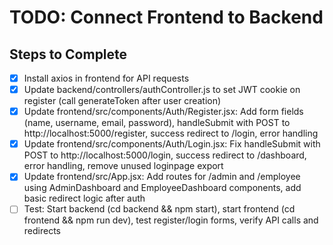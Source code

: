 # TODO: Connect Frontend to Backend

## Steps to Complete
- [x] Install axios in frontend for API requests
- [x] Update backend/controllers/authController.js to set JWT cookie on register (call generateToken after user creation)
- [x] Update frontend/src/components/Auth/Register.jsx: Add form fields (name, username, email, password), handleSubmit with POST to http://localhost:5000/register, success redirect to /login, error handling
- [x] Update frontend/src/components/Auth/Login.jsx: Fix handleSubmit with POST to http://localhost:5000/login, success redirect to /dashboard, error handling, remove unused loginpage export
- [x] Update frontend/src/App.jsx: Add routes for /admin and /employee using AdminDashboard and EmployeeDashboard components, add basic redirect logic after auth
- [ ] Test: Start backend (cd backend && npm start), start frontend (cd frontend && npm run dev), test register/login forms, verify API calls and redirects
